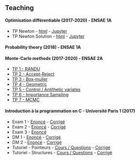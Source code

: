 ## Teaching


#### Optimisation différentiable (2017-2020) - ENSAE 1A
- TP Newton - [html](media/teaching/Opti/tpnewton.html) - [Jupyter](media/teaching/Opti/tpnewton.ipynb)
- TP Newton Solution - [html](media/teaching/Opti/tpnewton_.html) - [Jupyter](media/teaching/Opti/tpnewton_.ipynb)

#### Probability theory (2018) - ENSAE 1A

#### Monte-Carlo methods (2017-2020) - ENSAE 2A
- [TP 1 - RANDU](media/teaching/SMC/td1.html)
- [TP 2 - Accept-Reject](media/teaching/SMC/td2.html)
- [TP 3 - Box-muller](media/teaching/SMC/td3.html)
- [TP 4 - Geometric](media/teaching/SMC/td4.html)
- [TP 5 - Control / Antithetic variates](media/teaching/SMC/td5.html)
- [TP 6 - Importance Sampling](media/teaching/SMC/td6.html)
- [TP 7 - MCMC](media/teaching/SMC/td7.html)

#### Introduction à la programmation en C - Université Paris 1 (2017)
- Exam 1 - [Enoncé](media/C/exam1.pdf) - [Corrigé](media/C/exam1c.pdf)
- Exam 2 - [Enoncé](media/C/exam2.pdf) - [Corrigé](media/C/exam2c.pdf)
- Exam 3 - [Enoncé](media/C/exam3.pdf)
- DM 1 - [Enoncé](media/C/dm1.pdf) - [Corrigé](media/C/dm1c.pdf)
- DM 2 - [Enoncé](media/C/dm2.pdf) - [Corrigé](media/C/dm2c.pdf)
- Tutoriel - Pointeurs - [Cours / Questions](media/C/pointers.pdf) - [Corrigé](media/C/pointersc.pdf)
- Tutoriel - Structures - [Cours / Questions](media/C/structures.pdf) - [Corrigé](media/C/structuresc.pdf)
